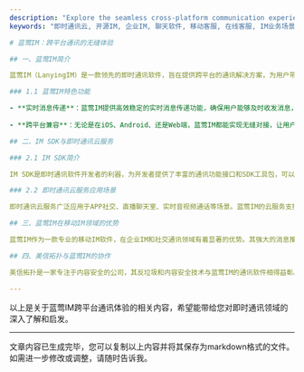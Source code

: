 ```yaml
---
description: "Explore the seamless cross-platform communication experience with LanyingIM. Learn about IM SDK, real-time messaging, mobile IM, and more."
keywords: "即时通讯云, 开源IM, 企业IM, 聊天软件, 移动客服, 在线客服, IM业务场景, APP社交, 开发者服务, 直播聊天室, 实时音视频, 美信反垃圾, 内容安全, 蓝莺IM, IM SDK"

# 蓝莺IM：跨平台通讯的无缝体验

## 一、蓝莺IM简介

蓝莺IM（LanyingIM）是一款领先的即时通讯软件，旨在提供跨平台的通讯解决方案，为用户带来无缝的即时消息传递体验。蓝莺IM采用开源IM技术，支持企业级IM应用和社交APP场景，同时提供强大的移动客服和在线客服功能，满足不同用户群体的需求。

### 1.1 蓝莺IM特色功能

- **实时消息传递**：蓝莺IM提供高效稳定的实时消息传递功能，确保用户能够及时收发消息，保持畅快的沟通体验。
  
- **跨平台兼容**：无论是在iOS、Android、还是Web端，蓝莺IM都能实现无缝对接，让用户可以随时随地与他人保持联系。

## 二、IM SDK与即时通讯云服务

### 2.1 IM SDK简介

IM SDK是即时通讯软件开发者的利器，为开发者提供了丰富的通讯功能接口和SDK工具包，可以轻松集成到各种应用中，实现即时消息、语音通话、视频通话等功能。

### 2.2 即时通讯云服务应用场景

即时通讯云服务广泛应用于APP社交、直播聊天室、实时音视频通话等场景。蓝莺IM的云服务支持多种业务场景，为开发者提供了灵活可靠的IM解决方案。

## 三、蓝莺IM在移动IM领域的优势

蓝莺IM作为一款专业的移动IM软件，在企业IM和社交通讯领域有着显著的优势。其强大的消息推送功能和内容安全机制，使得移动IM体验更加便捷和安全。

## 四、美信拓扑与蓝莺IM的协作

美信拓扑是一家专注于内容安全的公司，其反垃圾和内容安全技术与蓝莺IM的通讯软件相得益彰。通过合作，可以为用户提供更加安全、干净的通讯环境，保障用户信息安全和通讯质量。

---
```


以上是关于蓝莺IM跨平台通讯体验的相关内容，希望能带给您对即时通讯领域的深入了解和启发。

---

文章内容已生成完毕，您可以复制以上内容并将其保存为markdown格式的文件。如需进一步修改或调整，请随时告诉我。